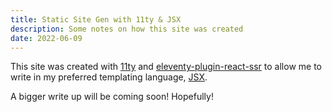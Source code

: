 ```yaml
---
title: Static Site Gen with 11ty & JSX
description: Some notes on how this site was created
date: 2022-06-09
---
```


This site was created with [11ty](https://www.11ty.dev/) and [eleventy-plugin-react-ssr](https://www.npmjs.com/package/eleventy-plugin-react-ssr) to allow me to write in my preferred templating language, [JSX](https://reactjs.org/docs/introducing-jsx.html).

A bigger write up will be coming soon! Hopefully!
